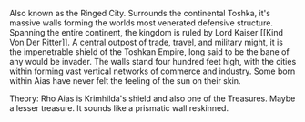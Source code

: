 Also known as the Ringed City. Surrounds the continental Toshka, it's massive walls forming the worlds most venerated defensive structure. Spanning the entire continent, the kingdom is ruled by Lord Kaiser [[Kind Von Der Ritter]]. A central outpost of trade, travel, and military might, it is the impenetrable shield of the Toshkan Empire, long said to be the bane of any would be invader. The walls stand four hundred feet high, with the cities within forming vast vertical networks of commerce and industry. Some born within Aias have never felt the feeling of the sun on their skin.

Theory: Rho Aias is Krimhilda's shield and also one of the Treasures. Maybe a lesser treasure. It sounds like a prismatic wall reskinned. 